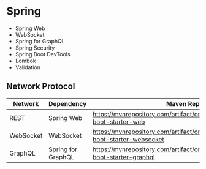 # Spring

- Spring Web
- WebSocket
- Spring for GraphQL
- Spring Security
- Spring Boot DevTools
- Lombok
- Validation


## Network Protocol

| Network   | Dependency         | Maven Repository                                                                          |
| --------- | ------------------ | ----------------------------------------------------------------------------------------- |
| REST      | Spring Web         | https://mvnrepository.com/artifact/org.springframework.boot/spring-boot-starter-web       |
| WebSocket | WebSocket          | https://mvnrepository.com/artifact/org.springframework.boot/spring-boot-starter-websocket |
| GraphQL   | Spring for GraphQL | https://mvnrepository.com/artifact/org.springframework.boot/spring-boot-starter-graphql   |
